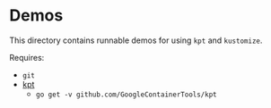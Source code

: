 # Demos

This directory contains runnable demos for using `kpt` and `kustomize`.

Requires:

- `git`
- [kpt](https://github.com/GoogleContainerTools/kpt)
  - `go get -v github.com/GoogleContainerTools/kpt`
